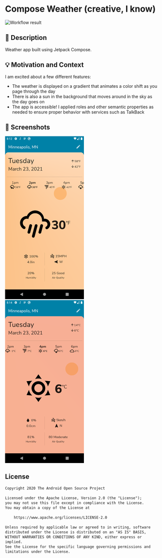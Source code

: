 # Compose Weather (creative, I know)

<!--- Replace <OWNER> with your Github Username and <REPOSITORY> with the name of your repository. -->
<!--- You can find both of these in the url bar when you open your repository in github. -->
![Workflow result](https://github.com/bherbst/ComposeWeather/workflows/Check/badge.svg)


## :scroll: Description
Weather app built using Jetpack Compose. 


## :bulb: Motivation and Context
I am excited about a few different features:

 * The weather is displayed on a gradient that animates a color shift as you page through the day
 * There is also a sun in the background that moves around in the sky as the day goes on
 * The app is accessible! I applied roles and other semantic properties as needed to ensure proper
    behavior with services such as TalkBack


## :camera_flash: Screenshots
<!-- You can add more screenshots here if you like -->
<img src="/results/screenshot_1.png" width="260">&emsp;<img src="/results/screenshot_2.png" width="260">

## License
```
Copyright 2020 The Android Open Source Project

Licensed under the Apache License, Version 2.0 (the "License");
you may not use this file except in compliance with the License.
You may obtain a copy of the License at

    https://www.apache.org/licenses/LICENSE-2.0

Unless required by applicable law or agreed to in writing, software
distributed under the License is distributed on an "AS IS" BASIS,
WITHOUT WARRANTIES OR CONDITIONS OF ANY KIND, either express or implied.
See the License for the specific language governing permissions and
limitations under the License.
```